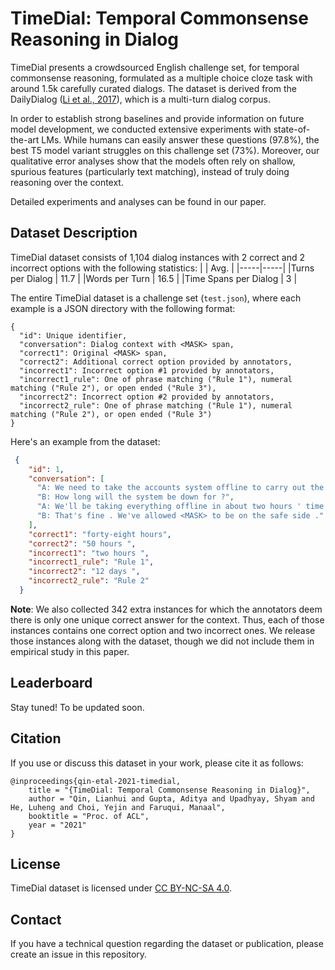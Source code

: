 # TimeDial: Temporal Commonsense Reasoning in Dialog

TimeDial presents a crowdsourced English challenge set, for temporal commonsense reasoning, formulated as a multiple choice cloze task with around 1.5k carefully curated dialogs. The dataset is derived from the DailyDialog ([Li et al., 2017](https://www.aclweb.org/anthology/I17-1099/)), which is a multi-turn dialog corpus.

In order to establish strong baselines and provide information on future model development, we conducted extensive experiments with state-of-the-art LMs. While humans can easily answer these questions (97.8\%), the best T5 model variant struggles on this challenge set (73\%). Moreover, our qualitative error analyses show that the models often rely on shallow, spurious features (particularly text matching), instead of truly doing reasoning over the context. 

Detailed experiments and analyses can be found in our paper. 

## Dataset Description
TimeDial dataset consists of 1,104 dialog instances with 2 correct and 2 incorrect options with the following statistics:
|      | Avg.   |
|-----|-----|
|Turns per Dialog  | 11.7  |
|Words per Turn  | 16.5   |
|Time Spans per Dialog  | 3  |

The entire TimeDial dataset is a challenge set (`test.json`), where each example is a JSON directory with the following format:
```
{
  "id": Unique identifier,
  "conversation": Dialog context with <MASK> span,
  "correct1": Original <MASK> span,
  "correct2": Additional correct option provided by annotators,
  "incorrect1": Incorrect option #1 provided by annotators, 
  "incorrect1_rule": One of phrase matching ("Rule 1"), numeral matching ("Rule 2"), or open ended ("Rule 3"),
  "incorrect2": Incorrect option #2 provided by annotators, 
  "incorrect2_rule": One of phrase matching ("Rule 1"), numeral matching ("Rule 2"), or open ended ("Rule 3")
}
```

Here's an example from the dataset:
```json
 {
    "id": 1,
    "conversation": [
      "A: We need to take the accounts system offline to carry out the upgrade . But don't worry , it won't cause too much inconvenience . We're going to do it over the weekend .",
      "B: How long will the system be down for ?",
      "A: We'll be taking everything offline in about two hours ' time . It'll be down for a minimum of twelve hours . If everything goes according to plan , it should be up again by 6 pm on Saturday .",
      "B: That's fine . We've allowed <MASK> to be on the safe side ."
    ],
    "correct1": "forty-eight hours",
    "correct2": "50 hours ",
    "incorrect1": "two hours ",
    "incorrect1_rule": "Rule 1",
    "incorrect2": "12 days ",
    "incorrect2_rule": "Rule 2"
  }
```

**Note**: We also collected 342 extra instances for which the annotators deem there is only one unique correct answer for the context. Thus, each of those instances contains one correct option and two incorrect ones. We release those instances along with the dataset, though we did not include them in empirical study in this paper.

## Leaderboard
Stay tuned! To be updated soon.

## Citation
If you use or discuss this dataset in your work, please cite it as follows:

```
@inproceedings{qin-etal-2021-timedial,
    title = "{TimeDial: Temporal Commonsense Reasoning in Dialog}",
    author = "Qin, Lianhui and Gupta, Aditya and Upadhyay, Shyam and He, Luheng and Choi, Yejin and Faruqui, Manaal",
    booktitle = "Proc. of ACL",
    year = "2021"
}
```

## License
TimeDial dataset is licensed under [CC BY-NC-SA 4.0](https://creativecommons.org/licenses/by-nc-sa/4.0/).

## Contact

If you have a technical question regarding the dataset or publication, please create an issue in this repository.
